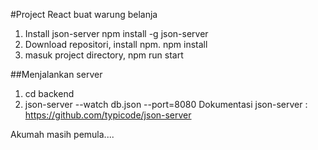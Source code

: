 #Project React buat warung belanja

1. Install json-server npm install -g json-server
2. Download repositori, install npm. npm install
3. masuk project directory, npm run start

##Menjalankan server
1. cd backend
2. json-server --watch db.json --port=8080
Dokumentasi json-server : https://github.com/typicode/json-server

Akumah masih pemula....
